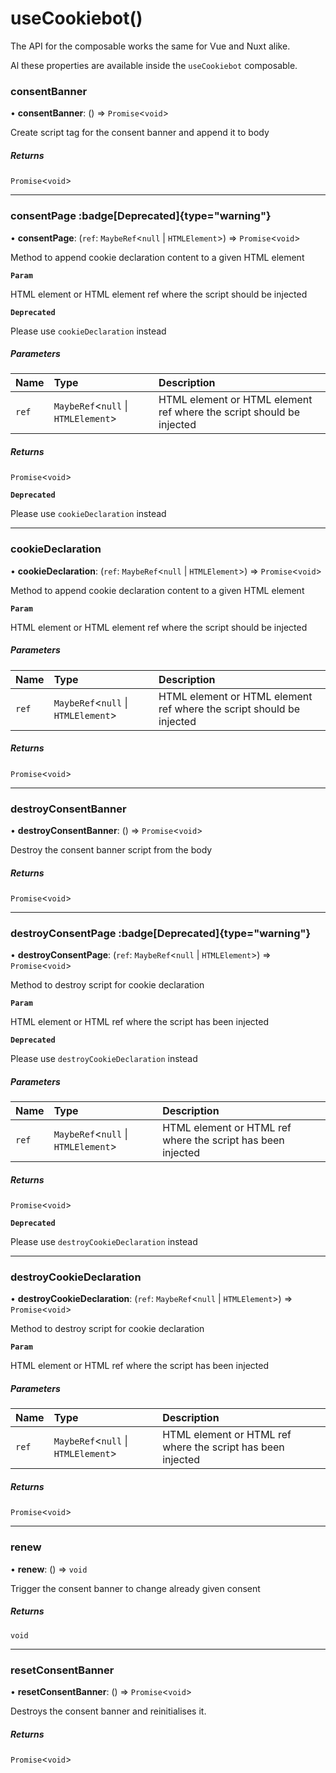 # useCookiebot()

The API for the composable works the same for Vue and Nuxt alike. 

Al these properties are available inside the `useCookiebot` composable. 

### consentBanner

• **consentBanner**: () => `Promise`\<`void`\>

Create script tag for the consent banner and append it to body

##### Returns

`Promise`\<`void`\>
___

### consentPage :badge[Deprecated]{type="warning"}

• **consentPage**: (`ref`: `MaybeRef`\<``null`` \| `HTMLElement`\>) => `Promise`\<`void`\>

Method to append cookie declaration content to a given HTML element

**`Param`**

HTML element or HTML element ref where the script should be injected

**`Deprecated`**

Please use `cookieDeclaration` instead

##### Parameters

| Name | Type | Description |
| :------ | :------ | :------ |
| `ref` | `MaybeRef`\<``null`` \| `HTMLElement`\> | HTML element or HTML element ref where the script should be injected |

##### Returns

`Promise`\<`void`\>

**`Deprecated`**

Please use `cookieDeclaration` instead
___

### cookieDeclaration

• **cookieDeclaration**: (`ref`: `MaybeRef`\<``null`` \| `HTMLElement`\>) => `Promise`\<`void`\>

Method to append cookie declaration content to a given HTML element

**`Param`**

HTML element or HTML element ref where the script should be injected

##### Parameters

| Name | Type | Description |
| :------ | :------ | :------ |
| `ref` | `MaybeRef`\<``null`` \| `HTMLElement`\> | HTML element or HTML element ref where the script should be injected |

##### Returns

`Promise`\<`void`\>
___

### destroyConsentBanner

• **destroyConsentBanner**: () => `Promise`\<`void`\>

Destroy the consent banner script from the body

##### Returns

`Promise`\<`void`\>
___

### destroyConsentPage :badge[Deprecated]{type="warning"}

• **destroyConsentPage**: (`ref`: `MaybeRef`\<``null`` \| `HTMLElement`\>) => `Promise`\<`void`\>

Method to destroy script for cookie declaration

**`Param`**

HTML element or HTML ref where the script has been injected

**`Deprecated`**

Please use `destroyCookieDeclaration` instead

##### Parameters

| Name | Type | Description |
| :------ | :------ | :------ |
| `ref` | `MaybeRef`\<``null`` \| `HTMLElement`\> | HTML element or HTML ref where the script has been injected |

##### Returns

`Promise`\<`void`\>

**`Deprecated`**

Please use `destroyCookieDeclaration` instead
___

### destroyCookieDeclaration

• **destroyCookieDeclaration**: (`ref`: `MaybeRef`\<``null`` \| `HTMLElement`\>) => `Promise`\<`void`\>

Method to destroy script for cookie declaration

**`Param`**

HTML element or HTML ref where the script has been injected

##### Parameters

| Name | Type | Description |
| :------ | :------ | :------ |
| `ref` | `MaybeRef`\<``null`` \| `HTMLElement`\> | HTML element or HTML ref where the script has been injected |

##### Returns

`Promise`\<`void`\>
___

### renew

• **renew**: () => `void`

Trigger the consent banner to change already given consent

##### Returns

`void`
___

### resetConsentBanner

• **resetConsentBanner**: () => `Promise`\<`void`\>

Destroys the consent banner and reinitialises it.

##### Returns

`Promise`\<`void`\>
